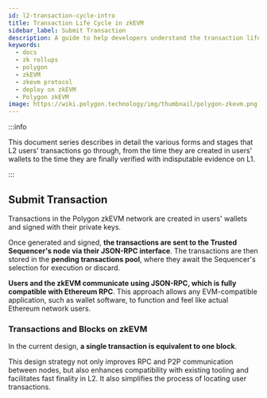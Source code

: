 ```yaml
---
id: l2-transaction-cycle-intro
title: Transaction Life Cycle in zkEVM
sidebar_label: Submit Transaction
description: A guide to help developers understand the transaction life cycle in zkEVM.
keywords:
  - docs
  - zk rollups
  - polygon
  - zkEVM
  - zkevm protocol
  - deploy on zkEVM
  - Polygon zkEVM
image: https://wiki.polygon.technology/img/thumbnail/polygon-zkevm.png
---
```


:::info

This document series describes in detail the various forms and stages that L2 users' transactions go through, from the time they are created in users' wallets to the time they are finally verified with indisputable evidence on L1.

:::

## Submit Transaction

Transactions in the Polygon zkEVM network are created in users' wallets and signed with their private keys.

Once generated and signed, **the transactions are sent to the Trusted Sequencer's node via their JSON-RPC interface**. The transactions are then stored in the **pending transactions pool**, where they await the Sequencer's selection for execution or discard.

**Users and the zkEVM communicate using JSON-RPC, which is fully compatible with Ethereum RPC**. This approach allows any EVM-compatible application, such as wallet software, to function and feel like actual Ethereum network users.

### Transactions and Blocks on zkEVM

In the current design, **a single transaction is equivalent to one block**.

This design strategy not only improves RPC and P2P communication between nodes, but also enhances compatibility with existing tooling and facilitates fast finality in L2. It also simplifies the process of locating user transactions.
